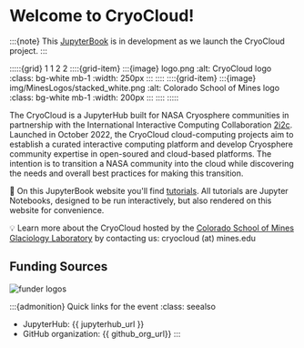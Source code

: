 # Welcome to CryoCloud!

:::{note}
This [JupyterBook](https://jupyterbook.org/en/stable/intro.html) is in development as we launch the CryoCloud project.
:::

:::::{grid} 1 1 2 2
::::{grid-item}
:::{image} logo.png
:alt: CryoCloud logo
:class: bg-white mb-1
:width: 250px
:::
::::
::::{grid-item}
:::{image} img/MinesLogos/stacked_white.png
:alt: Colorado School of Mines logo
:class: bg-white mb-1
:width: 200px
:::
::::
:::::

The CryoCloud is a JupyterHub built for NASA Cryosphere communities in partnership with the International Interactive Computing Collaboration [2i2c](https://2i2c.org/). Launched in October 2022, the CryoCloud cloud-computing projects aim to establish a curated interactive computing platform and develop Cryosphere community expertise in open-soured and cloud-based platforms. The intention is to transition a NASA community into the cloud while discovering the needs and overall best practices for making this transition.

📖 On this JupyterBook website you'll find [tutorials](tutorials/index). All tutorials are Jupyter Notebooks, designed to be run interactively, but also rendered on this website for convenience.

💡 Learn more about the CryoCloud hosted by the [Colorado School of Mines Glaciology Laboratory](https://glaciology.mines.edu/) by contacting us: cryocloud (at) mines.edu

## Funding Sources
![funder logos](/img/funderlogos.png)

:::{admonition} Quick links for the event
:class: seealso
* JupyterHub: {{ jupyterhub_url }}
* GitHub organization: {{ github_org_url}}
:::
